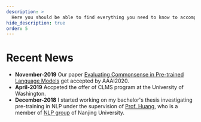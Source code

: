 ```yaml
---
description: >
  Here you should be able to find everything you need to know to accomplish the most common tasks when blogging with Hydejack.
hide_description: true
order: 5
---
```


# Recent News
* **November-2019** Our paper [Evaluating Commonsense in Pre-trained Language Models](https://arxiv.org/pdf/1911.11931.pdf) get accepted by AAAI2020.
* **April-2019** Accpeted the offer of CLMS program at the University of Washington.
* **December-2018** I started working on my bachelor's thesis investigating pre-training in NLP under the supervision of [Prof. Huang](http://nlp.nju.edu.cn/huangsj/), who is a member of [NLP group](http://nlp.nju.edu.cn/) of Nanjing University. 
